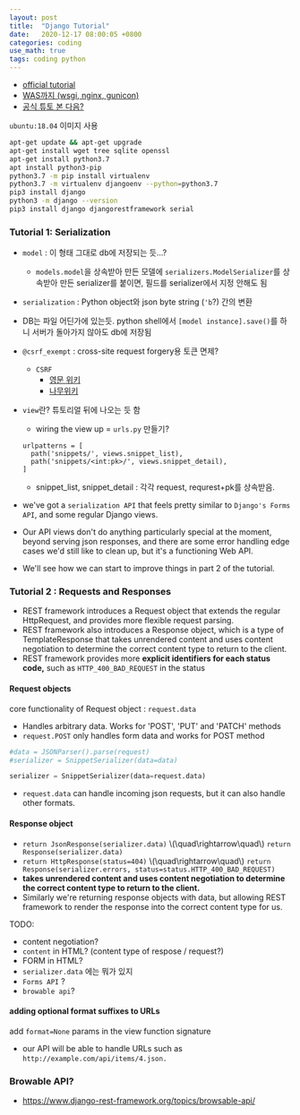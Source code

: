```yaml
---
layout: post
title:  "Django Tutorial"
date:   2020-12-17 08:00:05 +0800
categories: coding
use_math: true
tags: coding python
---
```




- <a href="https://www.django-rest-framework.org/tutorial/1-serialization/" target="_blank">official tutorial</a>
- <a href="https://dveamer.github.io/backend/PythonWAS.html" target="_blank">WAS까지 (wsgi, nginx, gunicon)</a>
- <a href="https://www.programmersought.com/article/802620791/" target="_blank">공식 튜토 본 다음?</a>

`ubuntu:18.04` 이미지 사용
```bash
apt-get update && apt-get upgrade
apt-get install wget tree sqlite openssl
apt-get install python3.7
apt install python3-pip
python3.7 -m pip install virtualenv
python3.7 -m virtualenv djangoenv --python=python3.7
pip3 install django
python3 -m django --version
pip3 install django djangorestframework serial
```

### Tutorial 1: Serialization
- `model` : 이 형태 그대로 db에 저장되는 듯...?
  - `models.model`을 상속받아 만든 모델에 `serializers.ModelSerializer`를 상속받아 만든 serializer를 붙이면, 필드를 serializer에서 지정 안해도 됨
- `serialization` : Python object와 json byte string (`'b`?) 간의 변환
- DB는 파일 어딘가에 있는듯. python shell에서 `[model instance].save()`를 하니 서버가 돌아가지 않아도 db에 저장됨
- `@csrf_exempt` : cross-site request forgery용 토큰 면제? 
  - `CSRF`
    - <a href="https://en.wikipedia.org/wiki/Cross-site_request_forgery" target="_blank">영문 위키</a>
    - <a href="https://namu.wiki/w/CSRF">나무위키</a>
- `view`란? 튜토리얼 뒤에 나오는 듯 함
  - wiring the view up = `urls.py` 만들기?  
  ```
  urlpatterns = [
    path('snippets/', views.snippet_list),
    path('snippets/<int:pk>/', views.snippet_detail),
  ]
  ```
  - snippet_list, snippet_detail : 각각 request, requrest+pk를 상속받음.
  


- we've got a `serialization API` that feels pretty similar to `Django's Forms API`, and some regular Django views.
- Our API views don't do anything particularly special at the moment, beyond serving json responses, and there are some error handling edge cases we'd still like to clean up, but it's a functioning Web API.
- We'll see how we can start to improve things in part 2 of the tutorial.


### Tutorial 2 : Requests and Responses


* REST framework introduces a Request object that extends the regular HttpRequest, and provides more flexible request parsing.  
* REST framework also introduces a Response object, which is a type of TemplateResponse that takes unrendered content and uses content negotiation to determine the correct content type to return to the client.
* REST framework provides more __explicit identifiers for each status code,__ such as `HTTP_400_BAD_REQUEST` in the status

#### Request objects

core functionality of Request object : `request.data`
- Handles arbitrary data.  Works for 'POST', 'PUT' and 'PATCH' methods
- `request.POST` only handles form data and works for POST method

```python
#data = JSONParser().parse(request)
#serializer = SnippetSerializer(data=data)

serializer = SnippetSerializer(data=request.data)
```
- `request.data` can handle incoming json requests, but it can also handle other formats. 

#### Response object
- `return JsonResponse(serializer.data)` \\(\quad\rightarrow\quad\\) `return Response(serializer.data)`
- `return HttpResponse(status=404)` \\(\quad\rightarrow\quad\\) `return Response(serializer.errors, status=status.HTTP_400_BAD_REQUEST)`
- __takes unrendered content and uses content negotiation to determine the correct content type to return to the client.__
- Similarly we're returning response objects with data, but allowing REST framework to render the response into the correct content type for us.


TODO:
- content negotiation?
- `content` in HTML? (content type of respose / request?)
- FORM in HTML?
- `serializer.data` 에는 뭐가 있지
- `Forms API` ?
- `browable api`?

#### adding optional format suffixes to URLs
add `format=None` params in the view function signature
- our API will be able to handle URLs such as `http://example.com/api/items/4.json.`


### Browable API?
- https://www.django-rest-framework.org/topics/browsable-api/